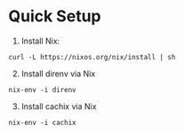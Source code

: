 # Quick Setup

1. Install Nix:

```
curl -L https://nixos.org/nix/install | sh
```

2. Install direnv via Nix

```
nix-env -i direnv
```

3. Install cachix via Nix

```
nix-env -i cachix
```
